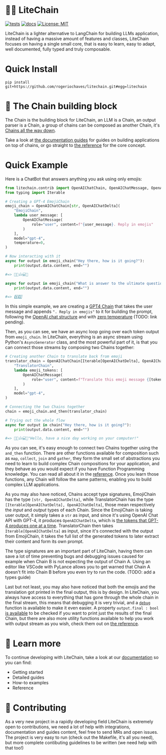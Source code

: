 # 🪽🔗 LiteChain

[![tests](https://github.com/rogeriochaves/litechain/actions/workflows/run_tests.yml/badge.svg)](https://github.com/rogeriochaves/litechain/actions/workflows/run_tests.yml/badge.svg)
[![docs](https://github.com/rogeriochaves/litechain/actions/workflows/publish_docs.yml/badge.svg)](https://github.com/rogeriochaves/litechain/actions/workflows/publish_docs.yml/badge.svg)
[![License: MIT](https://img.shields.io/badge/License-MIT-yellow.svg)](https://opensource.org/licenses/MIT)

LiteChain is a lighter alternative to LangChain for building LLMs application, instead of having a massive amount of features and classes, LiteChain focuses on having a single small core, that is easy to learn, easy to adapt, well documented, fully typed and truly composable.

# Quick Install

```
pip install git+https://github.com/rogeriochaves/litechain.git#egg=litechain
```

# 🔗 The Chain building block

The Chain is the building block for LiteChain, an LLM is a Chain, an output parser is a Chain, a group of chains can be composed as another Chain, it's [Chains all the way down](https://en.wikipedia.org/wiki/Turtles_all_the_way_down).

Take a look at [the documentation guides](https://rogeriochaves.github.io/litechain) for guides on building applications on top of chains, or go straight to [the reference](https://rogeriochaves.github.io/litechain/reference/litechain/index.html#chain) for the core concept.

# Quick Example

Here is a ChatBot that answers anything you ask using only emojis:

```python
from litechain.contrib import OpenAIChatChain, OpenAIChatMessage, OpenAIChatDelta
from typing import Iterable

# Creating a GPT-4 EmojiChain
emoji_chain = OpenAIChatChain[str, OpenAIChatDelta](
    "EmojiChain",
    lambda user_message: [
        OpenAIChatMessage(
            role="user", content=f"{user_message}. Reply in emojis"
        )
    ],
    model="gpt-4",
    temperature=0,
)

# Now interacting with it
async for output in emoji_chain("Hey there, how is it going?"):
    print(output.data.content, end="")

#=> 👋😊👍💻🌞

async for output in emoji_chain("What is answer to the ultimate question of life, the universe, and everything?"):
    print(output.data.content, end="")

#=> 4️⃣2️⃣
```

In this simple example, we are creating a [GPT4 Chain](https://rogeriochaves.github.io/litechain/reference/litechain/contrib/index.html#litechain.contrib.OpenAIChatChain) that takes the user message and appends `". Reply in emojis"` to it for building the prompt, following the [OpenAI chat structure](https://rogeriochaves.github.io/litechain/reference/litechain/contrib/index.html#litechain.contrib.OpenAIChatMessage) and with [zero temperature](#) (TODO: link pending).

Then, as you can see, we have an async loop going over each token output from `emoji_chain`. In LiteChain, everything is an async stream using Python's `AsyncGenerator` class, and the most powerful part of it, is that you can connect those streams by composing two Chains together:

```python
# Creating another Chain to translate back from emoji
translator_chain = OpenAIChatChain[Iterable[OpenAIChatDelta], OpenAIChatDelta](
    "TranslatorChain",
    lambda emoji_tokens: [
        OpenAIChatMessage(
            role="user", content=f"Translate this emoji message {[token.content for token in emoji_tokens]} to plain english"
        )
    ],
    model="gpt-4",
)

# Connecting the two Chains together
chain = emoji_chain.and_then(translator_chain)

# Trying out the whole flow
async for output in chain("Hey there, how is it going?"):
    print(output.data.content, end="")

#=> 👋😊👍💻🌞"Hello, have a nice day working on your computer!"
```

As you can see, it's easy enough to connect two Chains together using the `and_then` function. There are other functions available for composition such as `map`, `collect`, `join` and `gather`, they form the small set of abstractions you need to learn to build complex Chain compositions for your application, and they behave as you would expect if you have Function Programming knowledge. You can read all about it in the [reference](https://rogeriochaves.github.io/litechain/reference/litechain/index.html). Once you learn those functions, any Chain will follow the same patterns, enabling you to build complex LLM applications.

As you may also have noticed, Chains accept type signatures, EmojiChain has the type `[str, OpenAIChatDelta]`, while TranslatorChain has the type `[Iterable[OpenAIChatDelta], OpenAIChatDelta]`, those mean respectively the *input* and *output* types of each Chain. Since the EmojiChain is taking user output, it simply takes a `str` as input, and since it's using OpenAI Chat API with GPT-4, it produces `OpenAIChatDelta`, which is [the tokens that GPT-4 produces one at a time](https://rogeriochaves.github.io/litechain/reference/litechain/contrib/index.html#litechain.contrib.OpenAIChatDelta). TranslatorChain then takes `Iterable[OpenAIChatDelta]` as input, since it's connected with the output from EmojiChain, it takes the full list of the generated tokens to later extract their content and form its own prompt.

The type signatures are an important part of LiteChain, having them can save a lot of time preventing bugs and debugging issues caused for example when Chain B is not expecting the output of Chain A. Using an editor like VSCode with PyLance allows you to get warned that Chain A doesn't fit into Chain B before you even try to run the code. (TODO: add a types guide)

Last but not least, you may also have noticed that both the emojis and the translation got printed in the final output, this is by design. In LiteChain, you always have access to everything that has gone through the whole chain in the final stream, this means that debugging it is very trivial, and a [`debug`](https://rogeriochaves.github.io/litechain/reference/litechain/index.html#litechain.debug) function is available to make it even easier. A property `output.final : bool` [is available](https://rogeriochaves.github.io/litechain/reference/litechain/index.html#litechain.ChainOutput.final) to be checked if you want to print just the results of the final Chain, but there are also more utility functions available to help you work with output stream as you wish, check them out on [the reference](https://rogeriochaves.github.io/litechain/reference/litechain/index.html).

# 📖 Learn more

To continue developing with LiteChain, take a look at our [documentation](https://rogeriochaves.github.io/litechain) so you can find:

- Getting started
- Detailed guides
- How-to examples
- Reference

# 🙋 Contributing

As a very new project in a rapidly developing field LiteChain is extremely open to contributions, we need a lot of help with integrations, documentation and guides content, feel free to send MRs and open issues. The project is very easy to run (check out the Makefile, it's all you need), but more complete contibuting guidelines to be written (we need help with that too!)